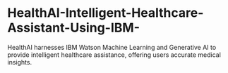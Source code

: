 # HealthAI-Intelligent-Healthcare-Assistant-Using-IBM-
HealthAI harnesses IBM Watson Machine Learning and Generative AI to provide intelligent healthcare assistance, offering users accurate medical insights.
